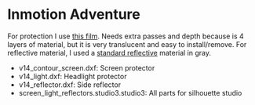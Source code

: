 # Inmotion Adventure

For protection I use [this film](https://s.click.aliexpress.com/e/_DDGLxEL). Needs extra passes and depth because is 4 layers of material, but it is very translucent and easy to install/remove. For reflective material, I used a [standard reflective](https://expressionsvinyl.com/reflective-vinyl-12x12-sheet-engineer-grade/) material in gray.

- v14_contour_screen.dxf: Screen protector
- v14_light.dxf: Headlight protector
- v14_reflector.dxf: Side reflector
- screen_light_reflectors.studio3.studio3: All parts for silhouette studio
